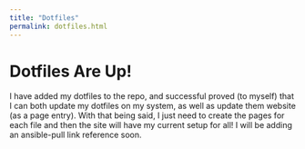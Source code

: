 ```yaml
---
title: "Dotfiles"
permalink: dotfiles.html
---
```

# Dotfiles Are Up!

I have added my dotfiles to the repo, and successful proved (to myself) that I can both update my dotfiles on my system, as well as update them website (as a page entry). With that being said, I just need to create the pages for each file and then the site will have my current setup for all! I will be adding an ansible-pull link reference soon.